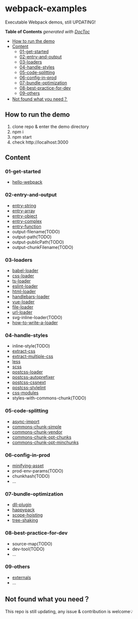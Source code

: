 # webpack-examples

Executable Webpack demos, still UPDATING!

<!-- START doctoc generated TOC please keep comment here to allow auto update -->
<!-- DON'T EDIT THIS SECTION, INSTEAD RE-RUN doctoc TO UPDATE -->
**Table of Contents**  *generated with [DocToc](https://github.com/thlorenz/doctoc)*

- [How to run the demo](#how-to-run-the-demo)
- [Content](#content)
  - [01-get-started](#01-get-started)
  - [02-entry-and-output](#02-entry-and-output)
  - [03-loaders](#03-loaders)
  - [04-handle-styles](#04-handle-styles)
  - [05-code-splitting](#05-code-splitting)
  - [06-config-in-prod](#06-config-in-prod)
  - [07-bundle-optimization](#07-bundle-optimization)
  - [08-best-practice-for-dev](#08-best-practice-for-dev)
  - [09-others](#09-others)
- [Not found what you need？](#not-found-what-you-need)

<!-- END doctoc generated TOC please keep comment here to allow auto update -->

## How to run the demo

1. clone repo & enter the demo directory
2. npm i
3. npm start
4. check http://localhost:3000

## Content

### 01-get-started

- [hello-webpack](/01-get-started/hello-webpack/webpack.config.js)

### 02-entry-and-output

- [entry-string](/02-entry-and-output/entry-string/webpack.config.js)
- [entry-array](/02-entry-and-output/entry-array/webpack.config.js)
- [entry-object](/02-entry-and-output/entry-object/webpack.config.js)
- [entry-complex](/02-entry-and-output/entry-complex/webpack.config.js)
- [entry-function](/02-entry-and-output/entry-function/webpack.config.js)
- output-filename(TODO)
- output-path(TODO)
- output-publicPath(TODO)
- output-chunkFilename(TODO)

### 03-loaders

- [babel-loader](/03-loaders/babel-loader/webpack.config.js)
- [css-loader](/03-loaders/css-loader/webpack.config.js)
- [ts-loader](/03-loaders/ts-loader/webpack.config.js)
- [eslint-loader](/03-loaders/eslint-loader/webpack.config.js)
- [html-loader](/03-loaders/html-loader/webpack.config.js)
- [handlebars-loader](/03-loaders/handlebars-loader/webpack.config.js)
- [vue-loader](/03-loaders/vue-loader/webpack.config.js)
- [file-loader](/03-loaders/file-loader/webpack.config.js)
- [url-loader](/03-loaders/url-loader/webpack.config.js)
- svg-inline-loader(TODO)
- [how-to-write-a-loader](/03-loaders/how-to-write-a-loader/webpack.config.js)

### 04-handle-styles

- inline-style(TODO)
- [extract-css](/04-handle-styles/extract-css/webpack.config.js)
- [extract-multiple-css](/04-handle-styles/extract-multiple-css/webpack.config.js)
- [less](/04-handle-styles/less/webpack.config.js)
- [scss](/04-handle-styles/scss/webpack.config.js)
- [postcss-loader](/04-handle-styles/postcss-loader/webpack.config.js)
- [postcss-autoprefixer](/04-handle-styles/postcss-autoprefixer/webpack.config.js)
- [postcss-cssnext](/04-handle-styles/postcss-cssnext/webpack.config.js)
- [postcss-stylelint](/04-handle-styles/postcss-stylelint/webpack.config.js)
- [css-modules](/04-handle-styles/css-modules/webpack.config.js)
- styles-with-commons-chunk(TODO)

### 05-code-splitting

- [async-import](/05-code-splitting/async-import/webpack.config.js)
- [commons-chunk-simple](/05-code-splitting/commons-chunk-simple/webpack.config.js)
- [commons-chunk-vendor](/05-code-splitting/commons-chunk-vendor/webpack.config.js)
- [commons-chunk-opt-chunks](/05-code-splitting/[commons-chunk-opt-chunks/webpack.config.js)
- [commons-chunk-opt-minchunks](/05-code-splitting/[commons-chunk-opt-minchunks/webpack.config.js)

### 06-config-in-prod

- [minifying-asset](/06-config-in-prod/minifying-asset/webpack.config.js)
- prod-env-params(TODO)
- chunkhash(TODO)
- ...

### 07-bundle-optimization

- [dll-plugin](/07-bundle-optimization/dll-plugin/webpack.config.js)
- [happypack](/07-bundle-optimization/happypack/webpack.config.js)
- [scope-hoisting](/07-bundle-optimization/scope-hoisting/webpack.config.js)
- [tree-shaking](/07-bundle-optimization/tree-shaking/webpack.config.js)

### 08-best-practice-for-dev

- source-map(TODO)
- dev-tool(TODO)
- ...

### 09-others

- [externals](/09-others/externals/webpack.config.js)
- ...

## Not found what you need？

This repo is still updating, any issue & contribution is welcome💡
